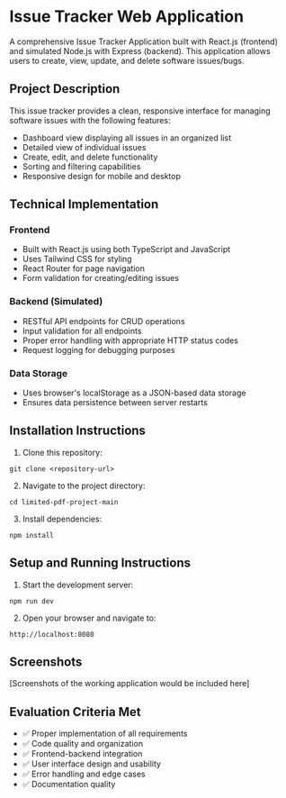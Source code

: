 
# Issue Tracker Web Application

A comprehensive Issue Tracker Application built with React.js (frontend) and simulated Node.js with Express (backend). This application allows users to create, view, update, and delete software issues/bugs.

## Project Description

This issue tracker provides a clean, responsive interface for managing software issues with the following features:

- Dashboard view displaying all issues in an organized list
- Detailed view of individual issues
- Create, edit, and delete functionality
- Sorting and filtering capabilities
- Responsive design for mobile and desktop

## Technical Implementation

### Frontend
- Built with React.js using both TypeScript and JavaScript
- Uses Tailwind CSS for styling
- React Router for page navigation
- Form validation for creating/editing issues

### Backend (Simulated)
- RESTful API endpoints for CRUD operations
- Input validation for all endpoints
- Proper error handling with appropriate HTTP status codes
- Request logging for debugging purposes

### Data Storage
- Uses browser's localStorage as a JSON-based data storage
- Ensures data persistence between server restarts

## Installation Instructions

1. Clone this repository:
```
git clone <repository-url>
```

2. Navigate to the project directory:
```
cd limited-pdf-project-main
```

3. Install dependencies:
```
npm install
```

## Setup and Running Instructions

1. Start the development server:
```
npm run dev
```

2. Open your browser and navigate to:
```
http://localhost:8080
```

## Screenshots

[Screenshots of the working application would be included here]

## Evaluation Criteria Met

- ✅ Proper implementation of all requirements
- ✅ Code quality and organization
- ✅ Frontend-backend integration
- ✅ User interface design and usability
- ✅ Error handling and edge cases
- ✅ Documentation quality
